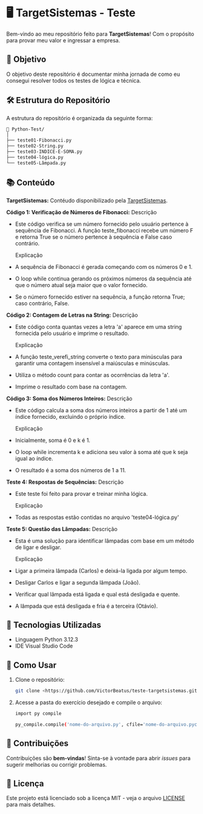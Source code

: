 # 🖥️ TargetSistemas - Teste

Bem-vindo ao meu repositório feito para **TargetSistemas**! Com o propósito para provar meu valor e ingressar a empresa.

## 🚀 Objetivo

O objetivo deste repositório é documentar minha jornada de como eu consegui resolver todos os testes de lógica e técnica.

## 🛠️ Estrutura do Repositório

A estrutura do repositório é organizada da seguinte forma:

```bash
📂 Python-Test/
│
├── teste01-Fibonacci.py
├── teste02-String.py
├── teste03-INDICE-E-SOMA.py
├── teste04-lógica.py
└── teste05-Lâmpada.py
```

## 📚 Conteúdo

**TargetSistemas:** Contéudo disponibilizado pela [TargetSistemas](https://targetsistemas.com.br/).

**Código 1: Verificação de Números de Fibonacci:**
  Descrição

- Este código verifica se um número fornecido pelo usuário pertence à sequência de Fibonacci. A função teste_fibonacci recebe um número F e retorna True se o número pertence à sequência e False caso contrário.

  Explicação

- A sequência de Fibonacci é gerada começando com os números 0 e 1.
- O loop while continua gerando os próximos números da sequência até que o número atual seja maior que o valor fornecido.
- Se o número fornecido estiver na sequência, a função retorna True; caso contrário, False.


**Código 2: Contagem de Letras na String:**
  Descrição

- Este código conta quantas vezes a letra 'a' aparece em uma string fornecida pelo usuário e imprime o resultado.

  Explicação

- A função teste_verefi_string converte o texto para minúsculas para garantir uma contagem insensível a maiúsculas e minúsculas.
- Utiliza o método count para contar as ocorrências da letra 'a'.
- Imprime o resultado com base na contagem.


**Código 3: Soma dos Números Inteiros:**
  Descrição

- Este código calcula a soma dos números inteiros a partir de 1 até um índice fornecido, excluindo o próprio índice.

  Explicação

- Inicialmente, soma é 0 e k é 1.
- O loop while incrementa k e adiciona seu valor à soma até que k seja igual ao índice.
- O resultado é a soma dos números de 1 a 11.


**Teste 4: Respostas de Sequências:**
Descrição

- Este teste foi feito para provar e treinar minha lógica.

  Explicação

- Todas as respostas estão contidas no arquivo 'teste04-lógica.py'

**Teste 5: Questão das Lâmpadas:**
Descrição

- Esta é uma solução para identificar lâmpadas com base em um método de ligar e desligar.

  Explicação

- Ligar a primeira lâmpada (Carlos) e deixá-la ligada por algum tempo.
- Desligar Carlos e ligar a segunda lâmpada (João).
- Verificar qual lâmpada está ligada e qual está desligada e quente.
- A lâmpada que está desligada e fria é a terceira (Otávio).

## 🔧 Tecnologias Utilizadas

- Linguagem Python 3.12.3
- IDE Visual Studio Code

## 🏁 Como Usar

1. Clone o repositório:

   ```bash
   git clone <https://github.com/VictorBeatus/teste-targetsistemas.git>

   ```

2. Acesse a pasta do exercício desejado e compile o arquivo:

   ```bash
   import py compile

   py_compile.compile('nome-do-arquivo.py', cfile='nome-do-arquivo.pyc')
   ```

## 📝 Contribuições

Contribuições são **bem-vindas**! Sinta-se à vontade para abrir _issues_ para sugerir melhorias ou corrigir problemas.

## 📄 Licença

Este projeto está licenciado sob a licença MIT - veja o arquivo [LICENSE](https://www.notion.so/LICENSE) para mais detalhes.
